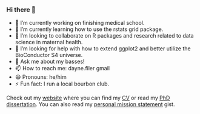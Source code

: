 ### Hi there 👋

- 🔭 I’m currently working on finishing medical school. 
- 🌱 I’m currently learning how to use the rstats grid package. 
- 👯 I’m looking to collaborate on R packages and research related to data science in maternal health. 
- 🤔 I’m looking for help with how to extend ggplot2 and better utilize the BioConductor S4 universe.
- 💬 Ask me about my basses!
- 📫 How to reach me: dayne.filer <at> gmail 
- 😄 Pronouns: he/him
- ⚡ Fun fact: I run a local bourbon club. 

Check out my [website](https://daynefiler.com) where you can find my [CV](https://daynefiler.com/cv/filer_cv.pdf) or read my [PhD dissertation](https://daynefiler.com/dissertation). You can also read my [personal mission statement](https://gist.github.com/daynefiler/bec46ea10b26e0cf0225e2d9b7f6ce98) gist. 


